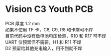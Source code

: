 # Vision C3 Youth PCB

PCB 厚度 1.2 mm  
如果不使用 TF 卡，C8, C9, R8 和卡座可不焊  
目前代码中没有做电池电压检测，R10 和 R17 可不焊  
UART 仅预留但不需要，H1 和 R11 不焊  
D2 预留给其他充电输入，用不到就不焊  

